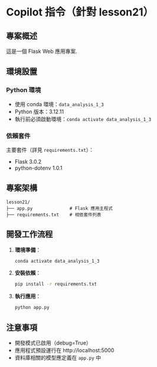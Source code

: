 # Copilot 指令（針對 lesson21）

## 專案概述
這是一個 Flask Web 應用專案.

## 環境設置
### Python 環境
- 使用 conda 環境：`data_analysis_1_3`
- Python 版本：3.12.11
- 執行前必須啟動環境：`conda activate data_analysis_1_3`

### 依賴套件
主要套件（詳見 `requirements.txt`）：
- Flask 3.0.2
- python-dotenv 1.0.1

## 專案架構
```
lesson21/
├── app.py              # Flask 應用主程式
├── requirements.txt    # 相依套件列表

```

## 開發工作流程
1. **環境準備**：
   ```bash
   conda activate data_analysis_1_3
   ```

2. **安裝依賴**：
   ```bash
   pip install -r requirements.txt
   ```

3. **執行應用**：
   ```bash
   python app.py
   ```


## 注意事項
- 開發模式已啟用（debug=True）
- 應用程式預設運行在 http://localhost:5000
- 資料庫相關的模型應定義在 `app.py` 中


